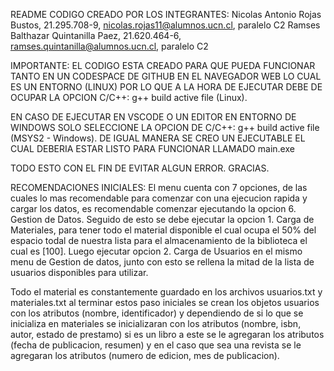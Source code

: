 README
CODIGO CREADO POR LOS INTEGRANTES:
Nicolas Antonio Rojas Bustos, 21.295.708-9, nicolas.rojas11@alumnos.ucn.cl, paralelo C2
Ramses Balthazar Quintanilla Paez, 21.620.464-6, ramses.quintanilla@alumnos.ucn.cl, paralelo C2

IMPORTANTE:
EL CODIGO ESTA CREADO PARA QUE PUEDA FUNCIONAR TANTO EN UN CODESPACE DE GITHUB EN EL NAVEGADOR WEB LO CUAL ES UN ENTORNO (LINUX) POR LO QUE A LA HORA DE EJECUTAR DEBE DE OCUPAR LA OPCION C/C++: g++ build active file (Linux).

EN CASO DE EJECUTAR EN VSCODE O UN EDITOR EN ENTORNO DE WINDOWS SOLO SELECCIONE LA OPCION DE C/C++: g++ build active file (MSYS2 - Windows).
DE IGUAL MANERA SE CREO UN EJECUTABLE EL CUAL DEBERIA ESTAR LISTO PARA FUNCIONAR LLAMADO main.exe

TODO ESTO CON EL FIN DE EVITAR ALGUN ERROR. GRACIAS.

RECOMENDACIONES INICIALES:
El menu cuenta con 7 opciones, de las cuales lo mas recomendable para comenzar con una ejecucion rapida y cargar los datos, es recomendable
comenzar ejecutando la opcion 6. Gestion de Datos.
Seguido de esto se debe ejecutar la opcion 1. Carga de Materiales, para tener todo el material disponible el cual ocupa el 50% del espacio todal de nuestra lista para
el almacenamiento de la biblioteca el cual es [100].
Luego ejecutar opcion 2. Carga de Usuarios en el mismo menu de Gestion de datos, junto con esto se rellena la mitad de la lista de usuarios disponibles para utilizar.

Todo el material es constantemente guardado en los archivos usuarios.txt y materiales.txt
al terminar estos paso iniciales se crean los objetos usuarios con los atributos (nombre, identificador)
y dependiendo de si lo que se inicializa en materiales se inicializaran con los atributos (nombre, isbn, autor, estado de prestamo)
si es un libro a este se le agregaran los atributos (fecha de publicacion, resumen) 
y en el caso que sea una revista se le agregaran los atributos (numero de edicion, mes de publicacion).
